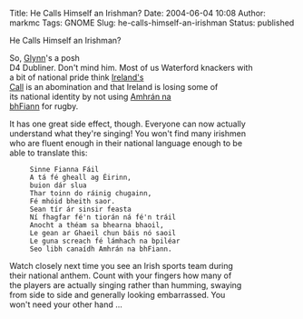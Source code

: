 Title: He Calls Himself an Irishman?
Date: 2004-06-04 10:08
Author: markmc
Tags: GNOME
Slug: he-calls-himself-an-irishman
Status: published

He Calls Himself an Irishman?

So, [Glynn](http://www.gnome.org/~gman/blog)'s a posh  
D4 Dubliner. Don't mind him. Most of us Waterford knackers with  
a bit of national pride think [Ireland's  
Call](http://en.wikipedia.org/wiki/Ireland%27s_Call) is an abomination
and that Ireland is losing some of  
its national identity by not using [Amhrán na  
bhFiann](http://en.wikipedia.org/wiki/Amhr%E1n_na_bhFiann) for rugby.

It has one great side effect, though. Everyone can now actually  
understand what they're singing! You won't find many irishmen  
who are fluent enough in their national language enough to be  
able to translate this:

         Sinne Fianna Fáil
         A tá fé gheall ag Éirinn,
         buion dár slua
         Thar toinn do ráinig chugainn,
         Fé mhóid bheith saor.
         Sean tír ár sinsir feasta
         Ní fhagfar fé'n tiorán ná fé'n tráil
         Anocht a théam sa bhearna bhaoil,
         Le gean ar Ghaeil chun báis nó saoil
         Le guna screach fé lámhach na bpiléar
         Seo libh canaídh Amhrán na bhFiann.

Watch closely next time you see an Irish sports team during  
their national anthem. Count with your fingers how many of  
the players are actually singing rather than humming, swaying  
from side to side and generally looking embarrassed. You  
won't need your other hand ...
